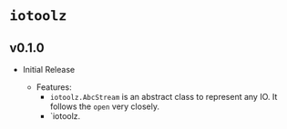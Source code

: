 # `iotoolz`

## v0.1.0

- Initial Release

  - Features:
    - `iotoolz.AbcStream` is an abstract class to represent any IO. It follows the `open` very closely.
    - `iotoolz.